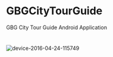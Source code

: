# GBGCityTourGuide
GBG City Tour Guide Android Application
#
![device-2016-04-24-115749](https://cloud.githubusercontent.com/assets/14136807/14766796/e0714222-0a16-11e6-8102-b0df545bb1e6.png)
